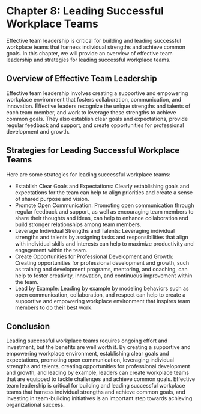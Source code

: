 Chapter 8: Leading Successful Workplace Teams
=============================================

Effective team leadership is critical for building and leading successful workplace teams that harness individual strengths and achieve common goals. In this chapter, we will provide an overview of effective team leadership and strategies for leading successful workplace teams.

Overview of Effective Team Leadership
-------------------------------------

Effective team leadership involves creating a supportive and empowering workplace environment that fosters collaboration, communication, and innovation. Effective leaders recognize the unique strengths and talents of each team member, and work to leverage these strengths to achieve common goals. They also establish clear goals and expectations, provide regular feedback and support, and create opportunities for professional development and growth.

Strategies for Leading Successful Workplace Teams
-------------------------------------------------

Here are some strategies for leading successful workplace teams:

* Establish Clear Goals and Expectations: Clearly establishing goals and expectations for the team can help to align priorities and create a sense of shared purpose and vision.
* Promote Open Communication: Promoting open communication through regular feedback and support, as well as encouraging team members to share their thoughts and ideas, can help to enhance collaboration and build stronger relationships among team members.
* Leverage Individual Strengths and Talents: Leveraging individual strengths and talents by assigning tasks and responsibilities that align with individual skills and interests can help to maximize productivity and engagement within the team.
* Create Opportunities for Professional Development and Growth: Creating opportunities for professional development and growth, such as training and development programs, mentoring, and coaching, can help to foster creativity, innovation, and continuous improvement within the team.
* Lead by Example: Leading by example by modeling behaviors such as open communication, collaboration, and respect can help to create a supportive and empowering workplace environment that inspires team members to do their best work.

Conclusion
----------

Leading successful workplace teams requires ongoing effort and investment, but the benefits are well worth it. By creating a supportive and empowering workplace environment, establishing clear goals and expectations, promoting open communication, leveraging individual strengths and talents, creating opportunities for professional development and growth, and leading by example, leaders can create workplace teams that are equipped to tackle challenges and achieve common goals. Effective team leadership is critical for building and leading successful workplace teams that harness individual strengths and achieve common goals, and investing in team-building initiatives is an important step towards achieving organizational success.
